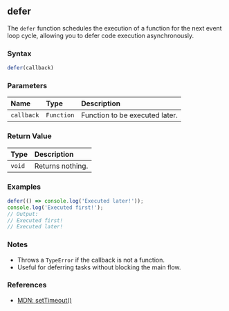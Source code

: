 ## defer

The `defer` function schedules the execution of a function for the next event loop cycle, allowing you to defer code execution asynchronously.

### Syntax

```typescript
defer(callback)
```

### Parameters

| Name        | Type       | Description                    |
| :---------- | :--------- | :-----------------------------|
| `callback`  | `Function` | Function to be executed later. |

### Return Value

| Type   | Description         |
| :----- | :------------------|
| `void` | Returns nothing.    |

### Examples

```typescript
defer(() => console.log('Executed later!'));
console.log('Executed first!');
// Output:
// Executed first!
// Executed later!
```

### Notes

- Throws a `TypeError` if the callback is not a function.
- Useful for deferring tasks without blocking the main flow.

### References
- [MDN: setTimeout()](https://developer.mozilla.org/pt-BR/docs/Web/API/setTimeout)